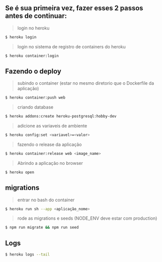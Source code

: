 ## Se é sua primeira vez, fazer esses 2 passos antes de continuar:

> login no heroku
```sh
$ heroku login
```

> login no sistema de registro de containers do heroku
```sh
$ heroku container:login
```

## Fazendo o deploy

> subindo o container (estar no mesmo diretorio que o Dockerfile da aplicação)
```sh
$ heroku container:push web
```

> criando database
```sh
$ heroku addons:create heroku-postgresql:hobby-dev
```

> adicione as variaveis de ambiente
```sh
$ heroku config:set <variavel>=<valor>
```

> fazendo o release da aplicação
```sh
$ heroku container:release web <image_name>
```

> Abrindo a aplicação no browser
```sh
$ heroku open
```


## migrations

> entrar no bash do container
```sh
$ heroku run sh --app <aplicação_nome>
```

> rode as migrations e seeds (NODE_ENV deve estar com production)
```sh
$ npm run migrate && npm run seed
```


## Logs

```sh
$ heroku logs --tail
```